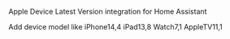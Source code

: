 Apple Device Latest Version integration for Home Assistant

Add device model like iPhone14,4 iPad13,8 Watch7,1 AppleTV11,1